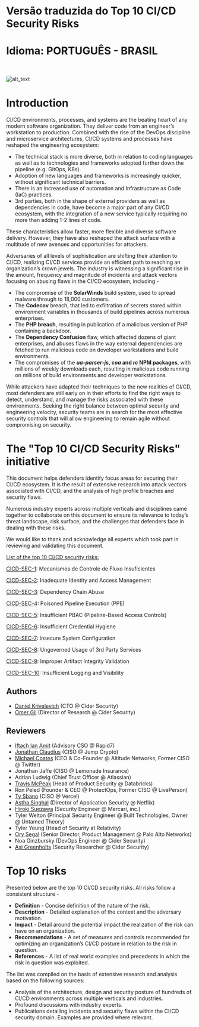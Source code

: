 
# Versão traduzida do Top 10 CI/CD Security Risks
# Idioma: PORTUGUÊS - BRASIL
<br />

![alt_text](assets/images/risks.png)
# Introduction

CI/CD environments, processes, and systems are the beating heart of any modern software organization. They deliver code from an engineer’s workstation to production. Combined with the rise of the DevOps discipline and microservice architectures, CI/CD systems and processes have reshaped the engineering ecosystem:

* The technical stack is more diverse, both in relation to coding languages as well as to technologies and frameworks adopted further down the pipeline (e.g. GitOps, K8s).
* Adoption of new languages and frameworks is increasingly quicker, without significant technical barriers.
* There is an increased use of automation and Infrastructure as Code (IaC) practices.
* 3rd parties, both in the shape of external providers as well as dependencies in code, have become a major part of any CI/CD ecosystem, with the integration of a new service typically requiring no more than adding 1-2 lines of code.

These characteristics allow faster, more flexible and diverse software delivery. However, they have also reshaped the attack surface with a multitude of new avenues and opportunities for attackers.

Adversaries of all levels of sophistication are shifting their attention to CI/CD, realizing CI/CD services provide an efficient path to reaching an organization’s crown jewels. The industry is witnessing a significant rise in the amount, frequency and magnitude of incidents and attack vectors focusing on abusing flaws in the CI/CD ecosystem, including - 

* The compromise of the **SolarWinds** build system, used to spread malware through to 18,000 customers.
* The **Codecov** breach, that led to exfiltration of secrets stored within environment variables in thousands of build pipelines across numerous enterprises.
* The **PHP breach**, resulting in publication of a malicious version of PHP containing a backdoor.
* The **Dependency Confusion** flaw, which affected dozens of giant enterprises, and abuses flaws in the way external dependencies are fetched to run malicious code on developer workstations and build environments.
* The compromises of the **_ua-parser-js_, _coa_ and _rc_ NPM packages**, with millions of weekly downloads each, resulting in malicious code running on millions of build environments and developer workstations.

While attackers have adapted their techniques to the new realities of CI/CD, most defenders are still early on in their efforts to find the right ways to detect, understand, and manage the risks associated with these environments. Seeking the right balance between optimal security and engineering velocity, security teams are in search for the most effective security controls that will allow engineering to remain agile without compromising on security.


#  The "Top 10 CI/CD Security Risks" initiative

This document helps defenders identify focus areas for securing their CI/CD ecosystem. It is the result of extensive research into attack vectors associated with CI/CD, and the analysis of high profile breaches and security flaws.

Numerous industry experts across multiple verticals and disciplines came together to collaborate on this document to ensure its relevance to today’s threat landscape, risk surface, and the challenges that defenders face in dealing with these risks.

We would like to thank and acknowledge all experts which took part in reviewing and validating this document.

<span style="text-decoration:underline;">List of the top 10 CI/CD security risks:</span>

[CICD-SEC-1](github.com/erickrazr/www-project-top-10-ci-cd-security-risks/blob/main/CICD-SEC-01-Mecanismos-de-Controle-de-Fluxo-Insuficiente-PT-BR): Mecanismos de Controle de Fluxo Insuficientes

[CICD-SEC-2](CICD-SEC-02-Inadequate-Identity-And-Access-Management): Inadequate Identity and Access Management

[CICD-SEC-3](CICD-SEC-03-Dependency-Chain-Abuse): Dependency Chain Abuse

[CICD-SEC-4](CICD-SEC-04-Poisoned-Pipeline-Execution): Poisoned Pipeline Execution (PPE)

[CICD-SEC-5](CICD-SEC-05-Insufficient-PBAC): Insufficient PBAC (Pipeline-Based Access Controls)

[CICD-SEC-6](CICD-SEC-06-Insufficient-Credential-Hygiene): Insufficient Credential Hygiene

[CICD-SEC-7](CICD-SEC-07-Insecure-System-Configuration): Insecure System Configuration

[CICD-SEC-8](CICD-SEC-08-Ungoverned-Usage-of-3rd-Party-Services): Ungoverned Usage of 3rd Party Services

[CICD-SEC-9](CICD-SEC-09-Improper-Artifact-Integrity-Validation): Improper Artifact Integrity Validation

[CICD-SEC-10](CICD-SEC-10-Insufficient-Logging-And-Visibility): Insufficient Logging and Visibility



## Authors



* [Daniel Krivelevich](https://twitter.com/Dkrivelev) (CTO @ Cider Security)
* [Omer Gil](https://twitter.com/omer_gil) (Director of Research @ Cider Security)


## Reviewers

* [Iftach Ian Amit](https://twitter.com/iiamit) (Advisory CSO @ Rapid7)
* [Jonathan Claudius](https://twitter.com/claudijd) (CISO @ Jump Crypto)
* [Michael Coates](https://twitter.com/_mwc) (CEO & Co-Founder @ Altitude Networks, Former CISO @ Twitter)
* Jonathan Jaffe (CISO @ Lemonade Insurance)
* Adrian Ludwig (Chief Trust Officer @ Atlassian)
* [Travis McPeak](https://twitter.com/travismcpeak) (Head of Product Security @ Databricks)
* Ron Peled (Founder & CEO @ ProtectOps, Former CISO @ LivePerson)
* [Ty Sbano](https://twitter.com/tysbano) (CISO @ Vercel)
* [Astha Singhal](https://twitter.com/astha_singhal) (Director of Application Security @ Netflix)
* [Hiroki Suezawa](https://twitter.com/rung) (Security Engineer @ Mercari, inc.)
* Tyler Welton (Principal Security Engineer @ Built Technologies, Owner @ Untamed Theory)
* Tyler Young (Head of Security at Relativity)
* [Ory Segal](https://twitter.com/orysegal) (Senior Director, Product Management @ Palo Alto Networks)
* Noa Ginzbursky (DevOps Engineer @ Cider Security)
* [Asi Greenholts](https://twitter.com/TupleType) (Security Researcher @ Cider Security)

# Top 10 risks
Presented below are the top 10 CI/CD security risks. All risks follow a consistent structure - 

* **Definition** - Concise definition of the nature of the risk.
* **Description** - Detailed explanation of the context and the adversary motivation.
* **Impact** - Detail around the potential impact the realization of the risk can have on an organization.
* **Recommendations** - A set of measures and controls recommended for optimizing an organization’s CI/CD posture in relation to the risk in question.
* **References** - A list of real world examples and precedents in which the risk in question was exploited.

The list was compiled on the basis of extensive research and analysis based on the following sources:

* Analysis of the architecture, design and security posture of hundreds of CI/CD environments across multiple verticals and industries.
* Profound discussions with industry experts.
* Publications detailing incidents and security flaws within the CI/CD security domain. Examples are provided where relevant.